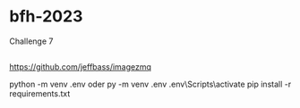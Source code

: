 # bfh-2023
Challenge 7



## 
https://github.com/jeffbass/imagezmq

python -m venv .env oder  py -m venv .env 
.env\Scripts\activate
pip install -r requirements.txt  